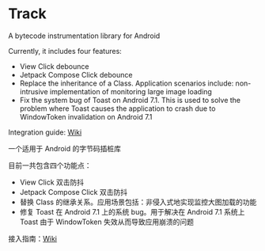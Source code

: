 # Track

A bytecode instrumentation library for Android

Currently, it includes four features:

- View Click debounce
- Jetpack Compose Click debounce
- Replace the inheritance of a Class. Application scenarios include: non-intrusive implementation of
  monitoring large image loading
- Fix the system bug of Toast on Android 7.1. This is used to solve the problem where Toast causes
  the application to crash due to WindowToken invalidation on Android 7.1

Integration guide: [Wiki](https://github.com/leavesCZY/Track/wiki)

一个适用于 Android 的字节码插桩库

目前一共包含四个功能点：

- View Click 双击防抖
- Jetpack Compose Click 双击防抖
- 替换 Class 的继承关系。应用场景包括：非侵入式地实现监控大图加载的功能
- 修复 Toast 在 Android 7.1 上的系统 bug。用于解决在 Android 7.1 系统上 Toast 由于 WindowToken
  失效从而导致应用崩溃的问题

接入指南：[Wiki](https://github.com/leavesCZY/Track/wiki)